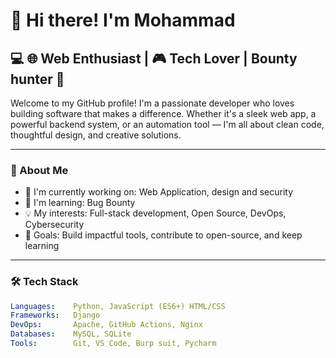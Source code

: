 # 👋 Hi there! I'm Mohammad 

## 💻 🌐 Web Enthusiast | 🎮 Tech Lover | Bounty hunter 🤩

Welcome to my GitHub profile! I'm a passionate developer who loves building software that makes a difference. Whether it's a sleek web app, a powerful backend system, or an automation tool — I'm all about clean code, thoughtful design, and creative solutions.

---

### 🚀 About Me

- 💼 I'm currently working on: Web Application, design and security 
- 🌱 I'm learning: Bug Bounty
- 💡 My interests: Full-stack development, Open Source, DevOps, Cybersecurity
- 🎯 Goals: Build impactful tools, contribute to open-source, and keep learning

---

### 🛠 Tech Stack

```yaml
Languages:    Python, JavaScript (ES6+) HTML/CSS  
Frameworks:   Django  
DevOps:       Apache, GitHub Actions, Nginx  
Databases:    MySQL, SQLite  
Tools:        Git, VS Code, Burp suit, Pycharm
```